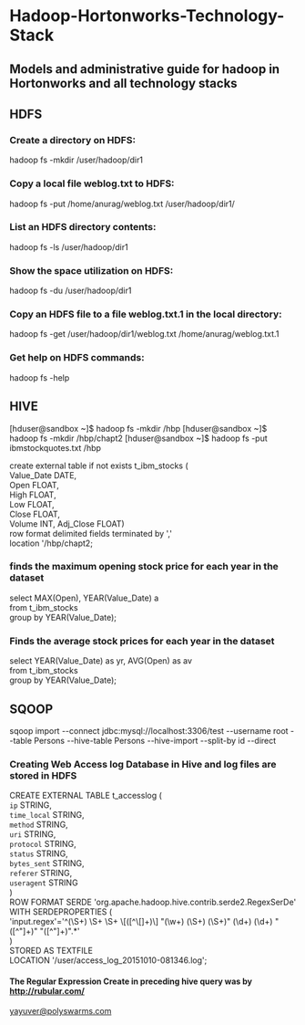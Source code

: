 # Hadoop-Hortonworks-Technology-Stack
## Models and administrative guide for hadoop in Hortonworks and all technology stacks
##                            HDFS
### Create a directory on HDFS:
hadoop fs -mkdir /user/hadoop/dir1
### Copy a local file weblog.txt to HDFS:
hadoop fs -put /home/anurag/weblog.txt /user/hadoop/dir1/
### List an HDFS directory contents:
hadoop fs -ls /user/hadoop/dir1
### Show the space utilization on HDFS:
hadoop fs -du /user/hadoop/dir1
### Copy an HDFS file to a file weblog.txt.1 in the local directory:
hadoop fs -get /user/hadoop/dir1/weblog.txt /home/anurag/weblog.txt.1
### Get help on HDFS commands:
hadoop fs -help
  
##                            HIVE  
[hduser@sandbox ~]$ hadoop fs -mkdir /hbp
[hduser@sandbox ~]$ hadoop fs -mkdir /hbp/chapt2
[hduser@sandbox ~]$ hadoop fs -put ibmstockquotes.txt /hbp


create external table if not exists t_ibm_stocks (  
Value_Date DATE,  
Open FLOAT,  
High FLOAT,  
Low FLOAT,  
Close FLOAT,  
Volume INT, 
Adj_Close FLOAT)  
row format delimited fields terminated by ','  
location '/hbp/chapt2; 
### finds the maximum opening stock price for each year in the dataset
select MAX(Open), YEAR(Value_Date) a  
  from t_ibm_stocks     
  group by YEAR(Value_Date);    
    
  
###   Finds the average stock prices for each year in the dataset  
select YEAR(Value_Date) as yr, AVG(Open) as av   
  from t_ibm_stocks   
  group by YEAR(Value_Date);  

  
##                            SQOOP
  
sqoop import --connect jdbc:mysql://localhost:3306/test --username root  --table Persons  --hive-table Persons --hive-import --split-by id --direct



### Creating Web Access log Database in Hive and log files are stored in HDFS

CREATE EXTERNAL TABLE t_accesslog (   
        `ip`                STRING,   
        `time_local`        STRING,   
        `method`            STRING,   
        `uri`               STRING,   
        `protocol`          STRING,   
        `status`            STRING,   
        `bytes_sent`        STRING,   
        `referer`           STRING,   
        `useragent`         STRING   
        )   
    ROW FORMAT SERDE 'org.apache.hadoop.hive.contrib.serde2.RegexSerDe'   
    WITH SERDEPROPERTIES (   
    'input.regex'='^(\\S+) \\S+ \\S+ \\[([^\\[]+)\\] "(\\w+) (\\S+) (\\S+)" (\\d+) (\\d+) "([^"]+)" "([^"]+)".*'   
)   
STORED AS TEXTFILE  
LOCATION '/user/access_log_20151010-081346.log';     



#### The Regular Expression Create in preceding hive query was by http://rubular.com/  


yayuver@polyswarms.com  
